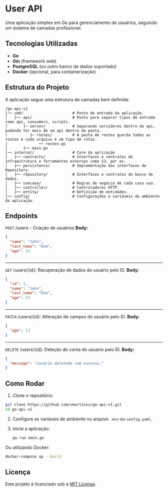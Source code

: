 # User API

Uma aplicação simples em Go para gerenciamento de usuários, seguindo um sistema de camadas profissional.

## Tecnologias Utilizadas

- **Go**
- **Gin** (framework web)
- **PostgreSQL** (ou outro banco de dados suportado)
- **Docker** (opcional, para containerização)

## Estrutura do Projeto

A aplicação segue uma estrutura de camadas bem definida:

```
/go-api-v1
│── cmd/                      # Ponto de entrada da aplicação.
│   ├── api/                  # Ponto para separar tipos de entrada como api, consumers, scripts.
│       ├─ server/            # Separando servidores dentro de api, podendo ter mais de um api dentro da pasta.
│          ├─ routes/         # A pasta de routes guarda todas as routas e cada arquivo é um tipo de rotas.
│              ── routes.go
│       ├── main.go
│── internal/                 # Core da aplicação
│   ├── contracts/            # Interfaces e contratos de infraestrutura e ferramentas externas como S3, por ex.
│   ├── persistence/          # Implementação das interfaces do Repository.
│   ├── repository/           # Interfaces e contratos do banco de dados.
│   ├── usecase/              # Regras de negócio de cada caso uso.
│   ├── controller/           # Controladores HTTP.
│   ├── entity/               # Definição de entidades.
│── config/                   # Configurações e variáveis de ambiente da aplicação.
```

## Endpoints

`POST` /users - Criação de usuários
**Body:**
```json
{
  "name": "John",
  "last_name": "Doe",
  "age": 23
}
```
---
`GET` /users/{id}: Recuperação de dados do usuário pelo ID.
**Body:**
```json
{
  "id": 1,
  "name": "John",
  "last_name": "Doe",
  "age": 23
}
```
---
`PATCH` /users/{id}: Alteração de campos do usuário pelo ID.
**Body:**
```json
{
  "age": 13
}
```
---
`DELETE` /users/{id}: Deleção de conta do usuário pelo ID.
**Body:**
```json
{
  "message": "usuário deletado com sucesso."
}
```

## Como Rodar

1. Clone o repositório:
```sh
git clone https://github.com/vmartinsz/go-api-v1.git
cd go-api-v1
```

2. Configure as variáveis de ambiente no arquivo `.env` ou `config.yaml`.

3. Inicie a aplicação:
   ```sh
   go run main.go
   ```

Ou utilizando Docker:
   ```sh
   docker-compose up --build
   ```
## Licença

Este projeto é licenciado sob a [MIT License](LICENSE).
